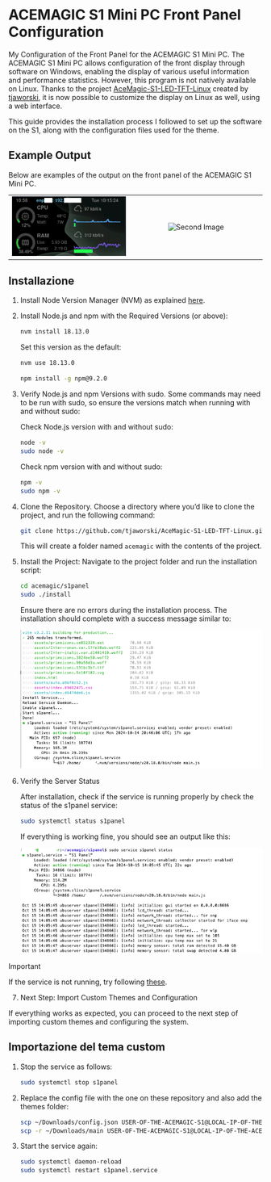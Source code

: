 # ACEMAGIC S1 Mini PC Front Panel Configuration

My Configuration of the Front Panel for the ACEMAGIC S1 Mini PC.
The ACEMAGIC S1 Mini PC allows configuration of the front display through software on Windows, enabling the display of various useful information and performance statistics. However, this program is not natively available on Linux. Thanks to the project [AceMagic-S1-LED-TFT-Linux](https://github.com/tjaworski/AceMagic-S1-LED-TFT-Linux/tree/main) created by [tjaworski](https://github.com/tjaworski), it is now possible to customize the display on Linux as well, using a web interface.

This guide provides the installation process I followed to set up the software on the S1, along with the configuration files used for the theme.

## Example Output

Below are examples of the output on the front panel of the ACEMAGIC S1 Mini PC.

<table align="center" cellpadding="10">
    <tr align="center" cellpadding="10">
        <td align="center">
            <img src="screen.png" alt="First Image" width="auto"/>
        </td>
        <td align="center" width="250">
            <img src="photo.png" alt="Second Image" width="auto"/>
        </td>
    </tr>
</table>


## Installazione

1. Install Node Version Manager (NVM) as explained [here](https://github.com/nvm-sh/nvm).

2. Install Node.js and npm with the Required Versions (or above):
    
    ```bash
    nvm install 18.13.0
    ```
    Set this version as the default:

    ```bash
    nvm use 18.13.0
    ```

    ```bash
    npm install -g npm@9.2.0
    ```

3. Verify Node.js and npm Versions with sudo. Some commands may need to be run with sudo, so ensure the versions match when running with and without sudo:

    Check Node.js version with and without sudo:

    ```bash
    node -v
    sudo node -v
    ```
    
    Check npm version with and without sudo:

    ```bash
    npm -v
    sudo npm -v
    ```

4. Clone the Repository. Choose a directory where you’d like to clone the project, and run the following command:

    ```bash
    git clone https://github.com/tjaworski/AceMagic-S1-LED-TFT-Linux.git acemagic
    ```
    This will create a folder named `acemagic` with the contents of the project.

5. Install the Project: Navigate to the project folder and run the installation script:

    ```bash
    cd acemagic/s1panel
    sudo ./install
    ```
    Ensure there are no errors during the installation process. The installation should complete with a success message similar to:

    <img src="success.png" alt="First Image" width="auto"/>

6. Verify the Server Status

    After installation, check if the service is running properly by check the status of the s1panel service:

    ```bash
    sudo systemctl status s1panel
    ```
    
    If everything is working fine, you should see an output like this:

    <img src="status_ok.png" alt="First Image" width="auto"/>

> [!IMPORTANT]
> If the service is not running, try following [these](https://github.com/Piero24/acemagic-S1-panel-conf/blob/main/.github/Error.md).

7. Next Step: Import Custom Themes and Configuration

If everything works as expected, you can proceed to the next step of importing custom themes and configuring the system.

## Importazione del tema custom

1. Stop the service as follows:

    ```bash
    sudo systemctl stop s1panel
    ```
2. Replace the config file with the one on these repository and also add the themes folder:

    ```bash
    scp ~/Downloads/config.json USER-OF-THE-ACEMAGIC-S1@LOCAL-IP-OF-THE-ACEMAGIC-S1:~/acemagic/s1panel/config.json
    scp -r ~/Downloads/main USER-OF-THE-ACEMAGIC-S1@LOCAL-IP-OF-THE-ACEMAGIC-S1:~/acemagic/s1panel/themes
    ```
3. Start the service again:

    ```bash
    sudo systemctl daemon-reload
    sudo systemctl restart s1panel.service
    ```
